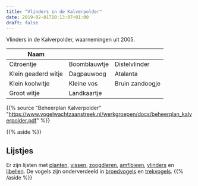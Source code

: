 ```yaml
---
title: "Vlinders in de Kalverpolder"
date: 2019-02-01T10:13:07+01:00
draft: false
---
```


Vlinders in de Kalverpolder, waarnemingen uit 2005.<!--more-->

Naam    |      |  &nbsp;
--------|------|------
Citroentje | Boomblauwtje | Distelvlinder
Klein geaderd witje | Dagpauwoog | Atalanta
Klein koolwitje | Kleine vos | Bruin zandoogje
Groot witje | Landkaartje |  
  
  
  
{{% source "Beheerplan Kalverpolder" "https://www.vogelwachtzaanstreek.nl/werkgroepen/docs/beheerplan_kalverpolder.pdf" %}}  

{{% aside %}}
## Lijstjes
Er zijn lijsten met [planten](/blog/planten-in-de-kalverpolder/), [vissen](/blog/vissen-in-de-kalverpolder/), 
[zoogdieren](/blog/zoogdieren-in-de-kalverpolder/), [amfibieen](/blog/amfibieen-in-de-kalverpolder/), 
[vlinders](/blog/vlinders-in-de-kalverpolder/) en [libellen](/blog/libellen-in-de-kalverpolder/). 
De vogels zijn onderverdeeld in [broedvogels](/blog/broedvogels-in-de-kalverpolder/) en [trekvogels](/blog/trekvogels-in-de-kalverpolder/).
{{% /aside %}}